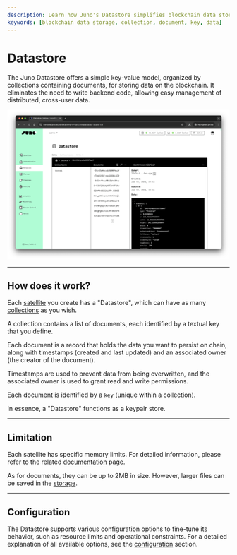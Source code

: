 ```yaml
---
description: Learn how Juno's Datastore simplifies blockchain data storage with easy-to-use SDK and comprehensive documentation.
keywords: [blockchain data storage, collection, document, key, data]
---
```


# Datastore

The Juno Datastore offers a simple key-value model, organized by collections containing documents, for storing data on the blockchain. It eliminates the need to write backend code, allowing easy management of distributed, cross-user data.

![A screenshot of the Datastore in Juno's Console](../../img/satellite/datastore.webp)

---

## How does it work?

Each [satellite] you create has a "Datastore", which can have as many [collections](./collections.md) as you wish.

A collection contains a list of documents, each identified by a textual key that you define.

Each document is a record that holds the data you want to persist on chain, along with timestamps (created and last updated) and an associated owner (the creator of the document).

Timestamps are used to prevent data from being overwritten, and the associated owner is used to grant read and write permissions.

Each document is identified by a `key` (unique within a collection).

In essence, a "Datastore" functions as a keypair store.

---

## Limitation

Each satellite has specific memory limits. For detailed information, please refer to the related [documentation](../../miscellaneous/memory.md) page.

As for documents, they can be up to 2MB in size. However, larger files can be saved in the [storage](build/storage.md).

---

## Configuration

The Datastore supports various configuration options to fine-tune its behavior, such as resource limits and operational constraints. For a detailed explanation of all available options, see the [configuration](../../miscellaneous/configuration.mdx) section.

[satellite]: ../../terminology.md#satellite
